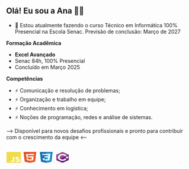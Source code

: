 ## Olá! Eu sou a Ana 👋😄

- 💬 Estou atualmente fazendo o curso Técnico em Informática 100% Presencial na Escola Senac.
Previsão de conclusão: Março de 2027
  
**Formação Acadêmica**
- **Excel Avançado**
- Senac 84h, 100% Presencial
- Concluído em Março 2025
 
**Competências**
- ⚡ Comunicação e resolução de problemas;
- ⚡ Organização e trabalho em equipe;
- ⚡ Conhecimento em logística;
- ⚡ Noções de programação, redes e análise de sistemas.
  
--> Disponível para novos desafios profissionais e pronto para contribuir com o crescimento da equipe <--

  <div style="display: inline_block"><br>
  <img align="center" alt="Ana-Js" height="30" width="40" src="https://raw.githubusercontent.com/devicons/devicon/master/icons/javascript/javascript-plain.svg">
  <img align="center" alt="Ana-HTML" height="30" width="40" src="https://raw.githubusercontent.com/devicons/devicon/master/icons/html5/html5-original.svg">
  <img align="center" alt="Ana-CSS" height="30" width="40" src="https://raw.githubusercontent.com/devicons/devicon/master/icons/css3/css3-original.svg">
  <img align="center" alt="Rafa-Csharp" height="30" width="40" src="https://raw.githubusercontent.com/devicons/devicon/master/icons/csharp/csharp-original.svg">
</div>
